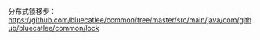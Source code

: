 分布式锁移步：https://github.com/bluecatlee/common/tree/master/src/main/java/com/github/bluecatlee/common/lock